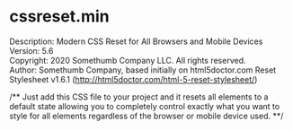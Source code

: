# cssreset.min
Description: Modern CSS Reset for All Browsers and Mobile Devices  
Version: 5.6  
Copyright: 2020 Somethumb Company LLC. All rights reserved.  
Author: Somethumb Company, based initially on html5doctor.com Reset Stylesheet v1.6.1 (http://html5doctor.com/html-5-reset-stylesheet/)  

/** 
Just add this CSS file to your project and it resets all elements to a default state allowing you to completely control exactly what you want to style for all elements regardless of the browser or mobile device used.
**/
